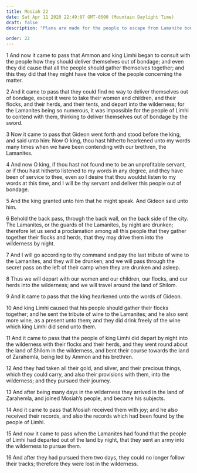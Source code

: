 ```yaml
---
title: Mosiah 22
date: Sat Apr 11 2020 22:49:07 GMT-0600 (Mountain Daylight Time)
draft: false
description: "Plans are made for the people to escape from Lamanite bondage—The Lamanites are made drunk—The people escape, return to Zarahemla, and become subject to King Mosiah. About 121–120 B.C."

order: 22
---
```

    
1 And now it came to pass that Ammon and king Limhi began to consult with the people how they should deliver themselves out of bondage; and even they did cause that all the people should gather themselves together; and this they did that they might have the voice of the people concerning the matter.

2 And it came to pass that they could find no way to deliver themselves out of bondage, except it were to take their women and children, and their flocks, and their herds, and their tents, and depart into the wilderness; for the Lamanites being so numerous, it was impossible for the people of Limhi to contend with them, thinking to deliver themselves out of bondage by the sword.

3 Now it came to pass that Gideon went forth and stood before the king, and said unto him: Now O king, thou hast hitherto hearkened unto my words many times when we have been contending with our brethren, the Lamanites.

4 And now O king, if thou hast not found me to be an unprofitable servant, or if thou hast hitherto listened to my words in any degree, and they have been of service to thee, even so I desire that thou wouldst listen to my words at this time, and I will be thy servant and deliver this people out of bondage.

5 And the king granted unto him that he might speak. And Gideon said unto him.

6 Behold the back pass, through the back wall, on the back side of the city. The Lamanites, or the guards of the Lamanites, by night are drunken; therefore let us send a proclamation among all this people that they gather together their flocks and herds, that they may drive them into the wilderness by night.

7 And I will go according to thy command and pay the last tribute of wine to the Lamanites, and they will be drunken; and we will pass through the secret pass on the left of their camp when they are drunken and asleep.

8 Thus we will depart with our women and our children, our flocks, and our herds into the wilderness; and we will travel around the land of Shilom.

9 And it came to pass that the king hearkened unto the words of Gideon.

10 And king Limhi caused that his people should gather their flocks together; and he sent the tribute of wine to the Lamanites; and he also sent more wine, as a present unto them; and they did drink freely of the wine which king Limhi did send unto them.

11 And it came to pass that the people of king Limhi did depart by night into the wilderness with their flocks and their herds, and they went round about the land of Shilom in the wilderness, and bent their course towards the land of Zarahemla, being led by Ammon and his brethren.

12 And they had taken all their gold, and silver, and their precious things, which they could carry, and also their provisions with them, into the wilderness; and they pursued their journey.

13 And after being many days in the wilderness they arrived in the land of Zarahemla, and joined Mosiah’s people, and became his subjects.

14 And it came to pass that Mosiah received them with joy; and he also received their records, and also the records which had been found by the people of Limhi.

15 And now it came to pass when the Lamanites had found that the people of Limhi had departed out of the land by night, that they sent an army into the wilderness to pursue them.

16 And after they had pursued them two days, they could no longer follow their tracks; therefore they were lost in the wilderness.

